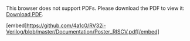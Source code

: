 <object data="https://github.com/4a1c0/RV32i-Verilog/blob/master/Documentation/Poster_RISCV.pdf" type="application/pdf" width="700px" height="700px">
    <embed src="https://github.com/4a1c0/RV32i-Verilog/blob/master/Documentation/Poster_RISCV.pdf">
        <p>This browser does not support PDFs. Please download the PDF to view it: <a href="https://github.com/4a1c0/RV32i-Verilog/blob/master/Documentation/Poster_RISCV.pdf">Download PDF</a>.</p>
    </embed>
</object>

[embed]https://github.com/4a1c0/RV32i-Verilog/blob/master/Documentation/Poster_RISCV.pdf[/embed]